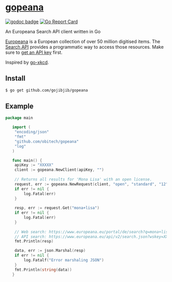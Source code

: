 # [gopeana](https://github.com/gojibjib/gopeana)
[![godoc badge](https://img.shields.io/badge/godoc-reference-blue.svg)](https://godoc.org/github.com/gojibjib/gopeana)
[![Go Report Card](https://goreportcard.com/badge/github.com/gojibjib/gopeana)](https://goreportcard.com/report/github.com/gojibjib/gopeana)

An Europeana Search API client written in Go

[Europeana](https://www.europeana.eu) is a European collection of over 50 million digitised items.
The [Search API](https://pro.europeana.eu/resources/apis/search) provides a programmatic way to access those resources.
Make sure to [get an API key](https://pro.europeana.eu/get-api) first.

Inspired by [go-xkcd](https://github.com/nishanths/go-xkcd).

## Install
```bash
$ go get github.com/gojibjib/gopeana
```

## Example
```go
package main

   import (
   	"encoding/json"
   	"fmt"
   	"github.com/obitech/gopeana"
   	"log"
   )

   func main() {
   	apiKey := "XXXXX"
   	client := gopeana.NewClient(apiKey, "")
   	
   	// Returns all results for 'Mona Lisa' with an open license.
   	request, err := gopeana.NewRequest(client, "open", "standard", "12", "1")
   	if err != nil {
   		log.Fatal(err)
   	}
	
   	resp, err := request.Get("mona+lisa")
   	if err != nil {
   		log.Fatal(err)
   	}
   	
   	// Web search: https://www.europeana.eu/portal/de/search?q=mona+lisa&f%5BREUSABILITY%5D%5B%5D=open
	// API search: https://www.europeana.eu/api/v2/search.json?wskey=XXXXX&reusability=open&query=mona+lisa
   	fmt.Println(resp)

   	data, err := json.Marshal(resp)
   	if err != nil {
   		log.Fatalf("Error marshaling JSON")
   	}
   	fmt.Println(string(data))
   }
```
